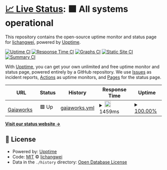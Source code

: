 # [📈 Live Status](https://lichangwei.github.io/upptime): <!--live status--> **🟩 All systems operational**

This repository contains the open-source uptime monitor and status page for [lichangwei](https://lichangwei.github.io/), powered by [Upptime](https://github.com/upptime/upptime).

[![Uptime CI](https://github.com/lichangwei/upptime/workflows/Uptime%20CI/badge.svg)](https://github.com/lichangwei/upptime/actions?query=workflow%3A%22Uptime+CI%22)
[![Response Time CI](https://github.com/lichangwei/upptime/workflows/Response%20Time%20CI/badge.svg)](https://github.com/lichangwei/upptime/actions?query=workflow%3A%22Response+Time+CI%22)
[![Graphs CI](https://github.com/lichangwei/upptime/workflows/Graphs%20CI/badge.svg)](https://github.com/lichangwei/upptime/actions?query=workflow%3A%22Graphs+CI%22)
[![Static Site CI](https://github.com/lichangwei/upptime/workflows/Static%20Site%20CI/badge.svg)](https://github.com/lichangwei/upptime/actions?query=workflow%3A%22Static+Site+CI%22)
[![Summary CI](https://github.com/lichangwei/upptime/workflows/Summary%20CI/badge.svg)](https://github.com/lichangwei/upptime/actions?query=workflow%3A%22Summary+CI%22)

With [Upptime](https://upptime.js.org), you can get your own unlimited and free uptime monitor and status page, powered entirely by a GitHub repository. We use [Issues](https://github.com/lichangwei/upptime/issues) as incident reports, [Actions](https://github.com/lichangwei/upptime/actions) as uptime monitors, and [Pages](https://lichangwei.github.io/upptime) for the status page.

<!--start: status pages-->
<!-- This summary is generated by Upptime (https://github.com/upptime/upptime) -->
<!-- Do not edit this manually, your changes will be overwritten -->
<!-- prettier-ignore -->
| URL | Status | History | Response Time | Uptime |
| --- | ------ | ------- | ------------- | ------ |
| <img alt="" src="https://icons.duckduckgo.com/ip3/www.gaiaworks.cn.ico" height="13"> [Gaiaworks](https://www.gaiaworks.cn) | 🟩 Up | [gaiaworks.yml](https://github.com/lichangwei/uptime/commits/HEAD/history/gaiaworks.yml) | <details><summary><img alt="Response time graph" src="./graphs/gaiaworks/response-time-week.png" height="20"> 1459ms</summary><br><a href="https://lichangwei.github.io/upptime/history/gaiaworks"><img alt="Response time 1474" src="https://img.shields.io/endpoint?url=https%3A%2F%2Fraw.githubusercontent.com%2Flichangwei%2Fuptime%2FHEAD%2Fapi%2Fgaiaworks%2Fresponse-time.json"></a><br><a href="https://lichangwei.github.io/upptime/history/gaiaworks"><img alt="24-hour response time 1501" src="https://img.shields.io/endpoint?url=https%3A%2F%2Fraw.githubusercontent.com%2Flichangwei%2Fuptime%2FHEAD%2Fapi%2Fgaiaworks%2Fresponse-time-day.json"></a><br><a href="https://lichangwei.github.io/upptime/history/gaiaworks"><img alt="7-day response time 1459" src="https://img.shields.io/endpoint?url=https%3A%2F%2Fraw.githubusercontent.com%2Flichangwei%2Fuptime%2FHEAD%2Fapi%2Fgaiaworks%2Fresponse-time-week.json"></a><br><a href="https://lichangwei.github.io/upptime/history/gaiaworks"><img alt="30-day response time 1314" src="https://img.shields.io/endpoint?url=https%3A%2F%2Fraw.githubusercontent.com%2Flichangwei%2Fuptime%2FHEAD%2Fapi%2Fgaiaworks%2Fresponse-time-month.json"></a><br><a href="https://lichangwei.github.io/upptime/history/gaiaworks"><img alt="1-year response time 1575" src="https://img.shields.io/endpoint?url=https%3A%2F%2Fraw.githubusercontent.com%2Flichangwei%2Fuptime%2FHEAD%2Fapi%2Fgaiaworks%2Fresponse-time-year.json"></a></details> | <details><summary><a href="https://lichangwei.github.io/upptime/history/gaiaworks">100.00%</a></summary><a href="https://lichangwei.github.io/upptime/history/gaiaworks"><img alt="All-time uptime 99.96%" src="https://img.shields.io/endpoint?url=https%3A%2F%2Fraw.githubusercontent.com%2Flichangwei%2Fuptime%2FHEAD%2Fapi%2Fgaiaworks%2Fuptime.json"></a><br><a href="https://lichangwei.github.io/upptime/history/gaiaworks"><img alt="24-hour uptime 100.00%" src="https://img.shields.io/endpoint?url=https%3A%2F%2Fraw.githubusercontent.com%2Flichangwei%2Fuptime%2FHEAD%2Fapi%2Fgaiaworks%2Fuptime-day.json"></a><br><a href="https://lichangwei.github.io/upptime/history/gaiaworks"><img alt="7-day uptime 100.00%" src="https://img.shields.io/endpoint?url=https%3A%2F%2Fraw.githubusercontent.com%2Flichangwei%2Fuptime%2FHEAD%2Fapi%2Fgaiaworks%2Fuptime-week.json"></a><br><a href="https://lichangwei.github.io/upptime/history/gaiaworks"><img alt="30-day uptime 100.00%" src="https://img.shields.io/endpoint?url=https%3A%2F%2Fraw.githubusercontent.com%2Flichangwei%2Fuptime%2FHEAD%2Fapi%2Fgaiaworks%2Fuptime-month.json"></a><br><a href="https://lichangwei.github.io/upptime/history/gaiaworks"><img alt="1-year uptime 99.96%" src="https://img.shields.io/endpoint?url=https%3A%2F%2Fraw.githubusercontent.com%2Flichangwei%2Fuptime%2FHEAD%2Fapi%2Fgaiaworks%2Fuptime-year.json"></a></details>

<!--end: status pages-->

[**Visit our status website →**](https://lichangwei.github.io/upptime)

## 📄 License

- Powered by: [Upptime](https://github.com/upptime/upptime)
- Code: [MIT](./LICENSE) © [lichangwei](https://lichangwei.github.io/)
- Data in the `./history` directory: [Open Database License](https://opendatacommons.org/licenses/odbl/1-0/)
